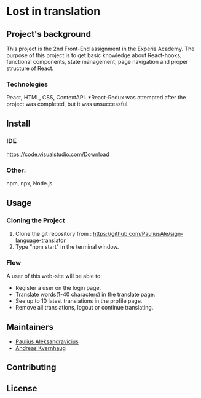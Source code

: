 # Lost in translation
## Project's background
This project is the 2nd Front-End assignment in the Experis Academy. The purpose of this project is to get basic knowledge about React-hooks, functional components, state management, page navigation and proper structure of React.

### Technologies
React, HTML, CSS, ContextAPI.
*React-Redux was attempted after the project was completed, but it was unsuccessful.
## Install
### IDE
https://code.visualstudio.com/Download
### Other:
npm, npx, Node.js.
## Usage
### Cloning the Project
1. Clone the git repository from : https://github.com/PauliusAle/sign-language-translator
2. Type "npm start" in the terminal window.

### Flow
A user of this web-site will be able to:
- Register a user on the login page.
- Translate words(1-40 characters) in the translate page.
- See up to 10 latest translations in the profile page.
- Remove all translations, logout or continue translating.
## Maintainers
- <a href="https://www.linkedin.com/in/paulius-aleksandravicius-a12a01233/">Paulius Aleksandravicius</a>
- <a href="https://www.linkedin.com/in/kvernhaug/">Andreas Kvernhaug</a>
## Contributing
## License
